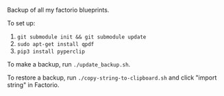 
Backup of all my factorio blueprints.

To set up:

1. `git submodule init && git submodule update`
2. `sudo apt-get install qpdf`
3. `pip3 install pyperclip`

To make a backup, run `./update_backup.sh`.

To restore a backup, run `./copy-string-to-clipboard.sh` and click "import string" in Factorio.